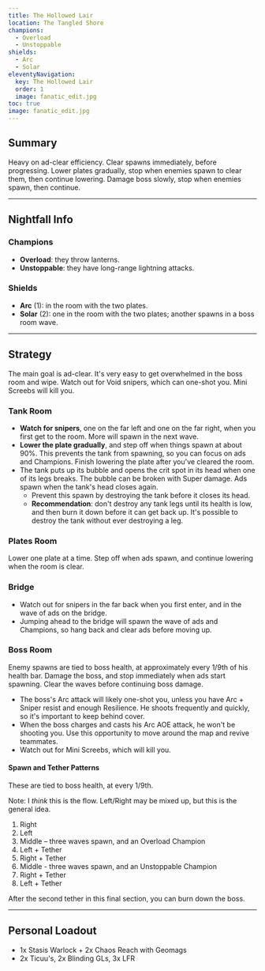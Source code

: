 ```yaml
---
title: The Hollowed Lair
location: The Tangled Shore
champions:
  - Overload
  - Unstoppable
shields:
  - Arc
  - Solar
eleventyNavigation:
  key: The Hollowed Lair
  order: 1
  image: fanatic_edit.jpg
toc: true
image: fanatic_edit.jpg
---
```


## Summary

Heavy on ad-clear efficiency. Clear spawns immediately, before progressing. Lower plates gradually, stop when enemies spawn to clear them, then continue lowering. Damage boss slowly, stop when enemies spawn, then continue.


---


## Nightfall Info

### Champions

- **Overload**: they throw lanterns.
- **Unstoppable**: they have long-range lightning attacks.


### Shields

- **Arc** (1): in the room with the two plates.
- **Solar** (2): one in the room with the two plates; another spawns in a boss room wave.


---


## Strategy

The main goal is ad-clear. It's very easy to get overwhelmed in the boss room and wipe. Watch out for Void snipers, which can one-shot you. Mini Screebs will kill you.


### Tank Room

- **Watch for snipers**, one on the far left and one on the far right, when you first get to the room. More will spawn in the next wave.
- **Lower the plate gradually**, and step off when things spawn at about 90%. This prevents the tank from spawning, so you can focus on ads and Champions. Finish lowering the plate after you've cleared the room.
- The tank puts up its bubble and opens the crit spot in its head when one of its legs breaks. The bubble can be broken with Super damage. Ads spawn when the tank's head closes again.
  - Prevent this spawn by destroying the tank before it closes its head.
  - **Recommendation**: don't destroy any tank legs until its health is low, and then burn it down before it can get back up. It's possible to destroy the tank without ever destroying a leg.


### Plates Room

Lower one plate at a time. Step off when ads spawn, and continue lowering when the room is clear.


### Bridge

- Watch out for snipers in the far back when you first enter, and in the wave of ads on the bridge.
- Jumping ahead to the bridge will spawn the wave of ads and Champions, so hang back and clear ads before moving up.


### Boss Room

Enemy spawns are tied to boss health, at approximately every 1/9th of his health bar. Damage the boss, and stop immediately when ads start spawning. Clear the waves before continuing boss damage.

- The boss's Arc attack will likely one-shot you, unless you have Arc + Sniper resist and enough Resilience. He shoots frequently and quickly, so it's important to keep behind cover.
- When the boss charges and casts his Arc AOE attack, he won't be shooting you. Use this opportunity to move around the map and revive teammates.
- Watch out for Mini Screebs, which will kill you.


#### Spawn and Tether Patterns

These are tied to boss health, at every 1/9th.

<aside>

Note: I _think_ this is the flow. Left/Right may be mixed up, but this is the general idea.

</aside>

1. Right
2. Left
3. Middle – three waves spawn, and an Overload Champion
4. Left + Tether
5. Right + Tether
6. Middle - three waves spawn, and an Unstoppable Champion
7. Right + Tether
8. Left + Tether


After the second tether in this final section, you can burn down the boss.


---


## Personal Loadout

- 1x Stasis Warlock + 2x Chaos Reach with Geomags
- 2x Ticuu's, 2x Blinding GLs, 3x LFR
